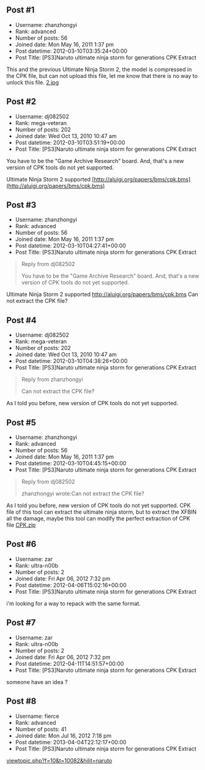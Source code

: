 ## Post #1
- Username: zhanzhongyi
- Rank: advanced
- Number of posts: 56
- Joined date: Mon May 16, 2011 1:37 pm
- Post datetime: 2012-03-10T03:35:24+00:00
- Post Title: [PS3]Naruto ultimate ninja storm for generations CPK Extract

This and the previous Ultimate Ninja Storm 2, the model is compressed in the CPK file, but can not upload this file, let me know that there is no way to unlock this file.
[2.jpg](https://xentaxbackup.github.io/file/5172_2.jpg)
## Post #2
- Username: dj082502
- Rank: mega-veteran
- Number of posts: 202
- Joined date: Wed Oct 13, 2010 10:47 am
- Post datetime: 2012-03-10T03:51:19+00:00
- Post Title: [PS3]Naruto ultimate ninja storm for generations CPK Extract

You  have to be the "Game Archive Research" board.
And, that's a new version of CPK tools do not yet supported.


Ultimate Ninja Storm 2 supported
[http://aluigi.org/papers/bms/cpk.bms](http://aluigi.org/papers/bms/cpk.bms)
## Post #3
- Username: zhanzhongyi
- Rank: advanced
- Number of posts: 56
- Joined date: Mon May 16, 2011 1:37 pm
- Post datetime: 2012-03-10T04:27:41+00:00
- Post Title: [PS3]Naruto ultimate ninja storm for generations CPK Extract

> Reply from dj082502
>
> You  have to be the "Game Archive Research" board.
And, that's a new version of CPK tools do not yet supported.


Ultimate Ninja Storm 2 supported
http://aluigi.org/papers/bms/cpk.bms
Can not extract the CPK file?
## Post #4
- Username: dj082502
- Rank: mega-veteran
- Number of posts: 202
- Joined date: Wed Oct 13, 2010 10:47 am
- Post datetime: 2012-03-10T04:38:26+00:00
- Post Title: [PS3]Naruto ultimate ninja storm for generations CPK Extract

> Reply from zhanzhongyi
>
> Can not extract the CPK file?

As I told you before,  new version of CPK tools do not yet supported.
## Post #5
- Username: zhanzhongyi
- Rank: advanced
- Number of posts: 56
- Joined date: Mon May 16, 2011 1:37 pm
- Post datetime: 2012-03-10T04:45:15+00:00
- Post Title: [PS3]Naruto ultimate ninja storm for generations CPK Extract

> Reply from dj082502
>
> zhanzhongyi wrote:Can not extract the CPK file?

As I told you before,  new version of CPK tools do not yet supported.
CPK file of this tool can extract the ultimate ninja storm, but to extract the XFBIN all the damage, maybe this tool can modify the perfect extraction of CPK file
[CPK.zip](https://xentaxbackup.github.io/file/5173_CPK.zip)
## Post #6
- Username: zar
- Rank: ultra-n00b
- Number of posts: 2
- Joined date: Fri Apr 06, 2012 7:32 pm
- Post datetime: 2012-04-06T15:02:16+00:00
- Post Title: [PS3]Naruto ultimate ninja storm for generations CPK Extract

i'm looking for a way to repack with the same format.
## Post #7
- Username: zar
- Rank: ultra-n00b
- Number of posts: 2
- Joined date: Fri Apr 06, 2012 7:32 pm
- Post datetime: 2012-04-11T14:51:57+00:00
- Post Title: [PS3]Naruto ultimate ninja storm for generations CPK Extract

someone have an idea ?
## Post #8
- Username: fierce
- Rank: advanced
- Number of posts: 41
- Joined date: Mon Jul 16, 2012 7:18 pm
- Post datetime: 2013-04-04T22:12:17+00:00
- Post Title: [PS3]Naruto ultimate ninja storm for generations CPK Extract

[viewtopic.php?f=10&t=10082&hilit=naruto](http://forum.xentax.com/viewtopic.php?f=10&t=10082&hilit=naruto)
